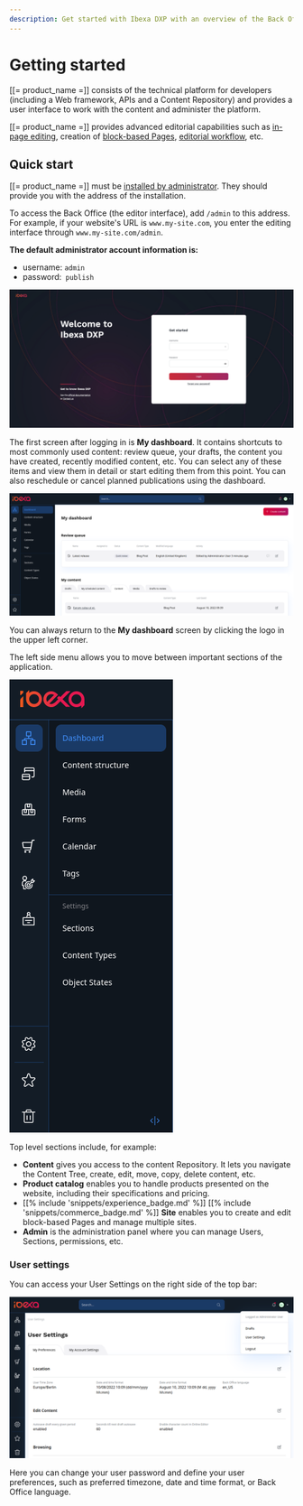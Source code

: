 ```yaml
---
description: Get started with Ibexa DXP with an overview of the Back Office.
---
```


# Getting started

[[= product_name =]] consists of the technical platform for developers
(including a Web framework, APIs and a Content Repository)
and provides a user interface to work with the content and administer the platform.

[[= product_name =]] provides advanced editorial capabilities such as [in-page editing](site_organization/working_with_page.md), creation of [block-based Pages](site_organization/working_with_page.md#adding-blocks), [editorial workflow](publishing/editorial_workflow.md), etc.

## Quick start

[[= product_name =]] must be [installed by administrator](https://doc.ibexa.co/en/latest/getting_started/install_ibexa_dxp/).
They should provide you with the address of the installation.

To access the Back Office (the editor interface), add `/admin` to this address.
For example, if your website's URL is `www.my-site.com`, you enter the editing interface through `www.my-site.com/admin`.

**The default administrator account information is:**

- username: `admin`
- password:` publish`

![Login screen](img/login_form.png "Login screen")

The first screen after logging in is **My dashboard**. It contains shortcuts to most commonly used content:
review queue, your drafts, the content you have created, recently modified content, etc.
You can select any of these items and view them in detail or start editing them from this point.
You can also reschedule or cancel planned publications using the dashboard.

![My dashboard](img/dashboard.png "My dashboard")

You can always return to the **My dashboard** screen by clicking the logo in the upper left corner.

The left side menu allows you to move between important sections of the application.

![Side menu](img/top_bar.png "Side menu")

Top level sections include, for example:

- **Content** gives you access to the content Repository.
It lets you navigate the Content Tree, create, edit, move, copy, delete content, etc.
- **Product catalog** enables you to handle products presented on the website, including their specifications and pricing.
- [[% include 'snippets/experience_badge.md' %]] [[% include 'snippets/commerce_badge.md' %]] **Site** enables you to create and edit block-based Pages and manage multiple sites.
- **Admin** is the administration panel where you can manage Users, Sections, permissions, etc.

### User settings

You can access your User Settings on the right side of the top bar:

![User preferences menu](img/user_preferences.png)

Here you can change your user password and define your user preferences,
such as preferred timezone, date and time format, or Back Office language.
